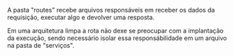 A pasta "routes" recebe arquivos responsáveis em receber os dados da requisição, executar algo e devolver uma resposta.

Em uma arquitetura limpa a rota não dexe se preocupar com a implantação da execução, sendo necessário isolar essa responsábilidade em um arquivo na pasta de "serviços".